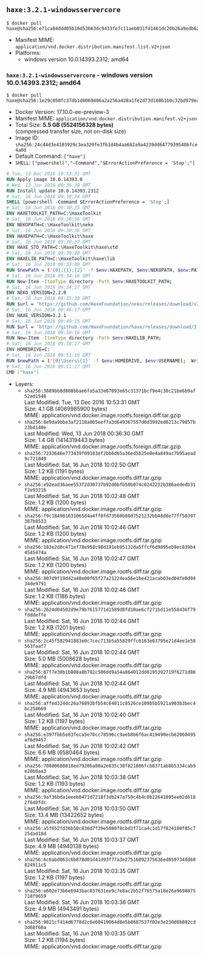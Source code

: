 ## `haxe:3.2.1-windowsservercore`

```console
$ docker pull haxe@sha256:e71ca84ddd05b16d53663dc9433fe7c11aeb031f41461dc20b26a9edb62b81cb
```

-	Manifest MIME: `application/vnd.docker.distribution.manifest.list.v2+json`
-	Platforms:
	-	windows version 10.0.14393.2312; amd64

### `haxe:3.2.1-windowsservercore` - windows version 10.0.14393.2312; amd64

```console
$ docker pull haxe@sha256:1e29c058fc37db1d8069406a2a256a428a1fe2d73d108b1b0c32bd979eac813d
```

-	Docker Version: 17.10.0-ee-preview-3
-	Manifest MIME: `application/vnd.docker.distribution.manifest.v2+json`
-	Total Size: **5.5 GB (5524156328 bytes)**  
	(compressed transfer size, not on-disk size)
-	Image ID: `sha256:24c44d3e4103929c3ea329fe3fb1d4b4aa682a9a4239dd6477939548bfce4a0d`
-	Default Command: `["haxe"]`
-	`SHELL`: `["powershell","-Command","$ErrorActionPreference = 'Stop';"]`

```dockerfile
# Tue, 13 Dec 2016 10:53:31 GMT
RUN Apply image 10.0.14393.0
# Wed, 13 Jun 2018 00:36:30 GMT
RUN Install update 10.0.14393.2312
# Sat, 16 Jun 2018 09:30:34 GMT
SHELL [powershell -Command $ErrorActionPreference = 'Stop';]
# Sat, 16 Jun 2018 09:30:35 GMT
ENV HAXETOOLKIT_PATH=C:\HaxeToolkit
# Sat, 16 Jun 2018 09:30:36 GMT
ENV NEKOPATH=C:\HaxeToolkit\neko
# Sat, 16 Jun 2018 09:30:36 GMT
ENV HAXEPATH=C:\HaxeToolkit\haxe
# Sat, 16 Jun 2018 09:30:37 GMT
ENV HAXE_STD_PATH=C:\HaxeToolkit\haxe\std
# Sat, 16 Jun 2018 09:30:38 GMT
ENV HAXELIB_PATH=C:\HaxeToolkit\haxe\lib
# Sat, 16 Jun 2018 09:33:09 GMT
RUN $newPath = ('{0};{1};{2}' -f $env:HAXEPATH, $env:NEKOPATH, $env:PATH); 	Write-Host ('Updating PATH: {0}' -f $newPath); 	[Environment]::SetEnvironmentVariable('PATH', $newPath, [EnvironmentVariableTarget]::Machine);
# Sat, 16 Jun 2018 09:34:16 GMT
RUN New-Item -ItemType directory -Path $env:HAXETOOLKIT_PATH;
# Sat, 16 Jun 2018 09:34:17 GMT
ENV NEKO_VERSION=2.2.0
# Sat, 16 Jun 2018 09:35:30 GMT
RUN $url = 'https://github.com/HaxeFoundation/neko/releases/download/v2-2-0/neko-2.2.0-win.zip'; 	Write-Host ('Downloading {0} ...' -f $url); 	[Net.ServicePointManager]::SecurityProtocol = [Net.SecurityProtocolType]::Tls12; 	Invoke-WebRequest -Uri $url -OutFile 'neko.zip'; 		Write-Host 'Verifying sha256 (93d7ca96698a6825f38ca8eea49e2e6b691c0849270174f6c1bd531290db8d69) ...'; 	if ((Get-FileHash neko.zip -Algorithm sha256).Hash -ne '93d7ca96698a6825f38ca8eea49e2e6b691c0849270174f6c1bd531290db8d69') { 		Write-Host 'FAILED!'; 		exit 1; 	}; 		Write-Host 'Expanding ...'; 	New-Item -ItemType directory -Path tmp; 	Expand-Archive -Path neko.zip -DestinationPath tmp; 	if (Test-Path tmp\neko.exe) { Move-Item tmp $env:NEKOPATH } 	else { Move-Item (Resolve-Path tmp\neko* | Select -ExpandProperty Path) $env:NEKOPATH }; 		Write-Host 'Removing ...'; 	Remove-Item -Path neko.zip, tmp -Force -Recurse -ErrorAction Ignore; 		Write-Host 'Verifying install ...'; 	Write-Host '  neko -version'; neko -version; 		Write-Host 'Complete.';
# Sat, 16 Jun 2018 09:46:17 GMT
ENV HAXE_VERSION=3.2.1
# Sat, 16 Jun 2018 09:49:15 GMT
RUN $url = 'https://github.com/HaxeFoundation/haxe/releases/download/3.2.1/haxe-3.2.1-win.zip'; 	Write-Host ('Downloading {0} ...' -f $url); 	[Net.ServicePointManager]::SecurityProtocol = [Net.SecurityProtocolType]::Tls12; 	Invoke-WebRequest -Uri $url -OutFile haxe.zip; 		Write-Host 'Verifying sha256 (af57d42ca474bba826426e9403b2cb21c210d56addc8bbc0e8fafa88b3660db3) ...'; 	if ((Get-FileHash haxe.zip -Algorithm sha256).Hash -ne 'af57d42ca474bba826426e9403b2cb21c210d56addc8bbc0e8fafa88b3660db3') { 		Write-Host 'FAILED!'; 		exit 1; 	}; 		Write-Host 'Expanding ...'; 	New-Item -ItemType directory -Path tmp; 	Expand-Archive -Path haxe.zip -DestinationPath tmp; 	if (Test-Path tmp\haxe.exe) { Move-Item tmp $env:HAXEPATH } 	else { Move-Item (Resolve-Path tmp\haxe* | Select -ExpandProperty Path) $env:HAXEPATH }; 		Write-Host 'Removing ...'; 	Remove-Item -Path haxe.zip, tmp -Force -Recurse -ErrorAction Ignore; 		Write-Host 'Verifying install ...'; 	Write-Host '  haxe -version'; haxe -version; 		Write-Host 'Complete.';
# Sat, 16 Jun 2018 09:50:16 GMT
RUN New-Item -ItemType directory -Path $env:HAXELIB_PATH;
# Sat, 16 Jun 2018 09:50:17 GMT
ENV HOMEDRIVE=C:
# Sat, 16 Jun 2018 09:51:16 GMT
RUN $newPath = ('{0}\Users\{1}' -f $env:HOMEDRIVE, $env:USERNAME); 	Write-Host ('Updating HOMEPATH: {0}' -f $newPath); 	[Environment]::SetEnvironmentVariable('HOMEPATH', $newPath, [EnvironmentVariableTarget]::Machine);
# Sat, 16 Jun 2018 09:51:17 GMT
CMD ["haxe"]
```

-	Layers:
	-	`sha256:3889bb8d808bbae6fa5a33e07093e65c31371bcf9e4c38c21be6b9af52ad1548`  
		Last Modified: Tue, 13 Dec 2016 10:53:31 GMT  
		Size: 4.1 GB (4069985900 bytes)  
		MIME: application/vnd.docker.image.rootfs.foreign.diff.tar.gzip
	-	`sha256:8e9da9bbe3af2118a0b5eef7a3d649367557d0d3992ed0213c79857b23b4140e`  
		Last Modified: Wed, 13 Jun 2018 00:36:30 GMT  
		Size: 1.4 GB (1414319443 bytes)  
		MIME: application/vnd.docker.image.rootfs.foreign.diff.tar.gzip
	-	`sha256:7233646e773439f09183ef2bb6d65a36ed5b25e0e4a849ac7b95aead9c721049`  
		Last Modified: Sat, 16 Jun 2018 10:02:50 GMT  
		Size: 1.2 KB (1191 bytes)  
		MIME: application/vnd.docker.image.rootfs.diff.tar.gzip
	-	`sha256:e92ead36aee553f2d30737b92d0bfb50b074c0242232b386aededb31f2e93216`  
		Last Modified: Sat, 16 Jun 2018 10:02:48 GMT  
		Size: 1.2 KB (1200 bytes)  
		MIME: application/vnd.docker.image.rootfs.diff.tar.gzip
	-	`sha256:f9c184981631065d4a4ff0fd73560b80d7521232bb48d8e77ff50397387b8533`  
		Last Modified: Sat, 16 Jun 2018 10:02:46 GMT  
		Size: 1.2 KB (1200 bytes)  
		MIME: application/vnd.docker.image.rootfs.diff.tar.gzip
	-	`sha256:183e2d0c471ef78e958c98d191eb95132da5ffcf6d9895eb9ec839b44545474a`  
		Last Modified: Sat, 16 Jun 2018 10:02:47 GMT  
		Size: 1.2 KB (1200 bytes)  
		MIME: application/vnd.docker.image.rootfs.diff.tar.gzip
	-	`sha256:807d9f19d42a48e00f65f27a21224ea56e1be421acab03ed04fe0d9434de9791`  
		Last Modified: Sat, 16 Jun 2018 10:02:46 GMT  
		Size: 1.2 KB (1186 bytes)  
		MIME: application/vnd.docker.image.rootfs.diff.tar.gzip
	-	`sha256:2624d04502d9e79b7615771d1589d8fd10ae6cf271bd11e558436f79fdddeffe`  
		Last Modified: Sat, 16 Jun 2018 10:02:44 GMT  
		Size: 1.2 KB (1201 bytes)  
		MIME: application/vnd.docker.image.rootfs.diff.tar.gzip
	-	`sha256:2c45f582941883e0c7cec713b5a55829ffc6163e03795e21d4ee1e58563faaf7`  
		Last Modified: Sat, 16 Jun 2018 10:02:44 GMT  
		Size: 5.0 MB (5008628 bytes)  
		MIME: application/vnd.docker.image.rootfs.diff.tar.gzip
	-	`sha256:67f7e30b1b808a8b782c506dd9a54a864012dd6195392719f6271d8629bb7dfd`  
		Last Modified: Sat, 16 Jun 2018 10:02:44 GMT  
		Size: 4.9 MB (4943653 bytes)  
		MIME: application/vnd.docker.image.rootfs.diff.tar.gzip
	-	`sha256:affed324dc26a76893bfb54c64011c8526ce109b5b5921a903b3bec4bc258669`  
		Last Modified: Sat, 16 Jun 2018 10:02:40 GMT  
		Size: 1.2 KB (1197 bytes)  
		MIME: application/vnd.docker.image.rootfs.diff.tar.gzip
	-	`sha256:e397fbb5e83feca5e70cc78596cc9aeb8b6f6ac419490ecb62060495af6d9457`  
		Last Modified: Sat, 16 Jun 2018 10:02:42 GMT  
		Size: 6.6 MB (6580464 bytes)  
		MIME: application/vnd.docker.image.rootfs.diff.tar.gzip
	-	`sha256:70800680818ee7920ba80a2e035c38f821806fcb8371ab8b5334cab9e20b0aa3`  
		Last Modified: Sat, 16 Jun 2018 10:03:38 GMT  
		Size: 1.2 KB (1193 bytes)  
		MIME: application/vnd.docker.image.rootfs.diff.tar.gzip
	-	`sha256:9af36bda1eeeb0471d7218f3db247a759c4b4c0b22641095eeb2d6182f640fdc`  
		Last Modified: Sat, 16 Jun 2018 10:03:50 GMT  
		Size: 13.4 MB (13422652 bytes)  
		MIME: application/vnd.docker.image.rootfs.diff.tar.gzip
	-	`sha256:a5f652fd36b50c836d7f39e5080f8cbd3f71ca4c1d17f824180f85c725dad18d`  
		Last Modified: Sat, 16 Jun 2018 10:03:37 GMT  
		Size: 4.9 MB (4940138 bytes)  
		MIME: application/vnd.docker.image.rootfs.diff.tar.gzip
	-	`sha256:6c6abd063c6b878d01d41d93f77a3e27516092375636ed859734dd60824911c5`  
		Last Modified: Sat, 16 Jun 2018 10:03:35 GMT  
		Size: 1.2 KB (1197 bytes)  
		MIME: application/vnd.docker.image.rootfs.diff.tar.gzip
	-	`sha256:e602e73b6e6943bac037631ee9c7e8ac2b52f76575a18e26a9698875718f9659`  
		Last Modified: Sat, 16 Jun 2018 10:03:36 GMT  
		Size: 4.9 MB (4943491 bytes)  
		MIME: application/vnd.docker.image.rootfs.diff.tar.gzip
	-	`sha256:9821cf414d6778d2c6e60419064d8e5b8687537f02e3e230d0b802cd3d68f60a`  
		Last Modified: Sat, 16 Jun 2018 10:03:35 GMT  
		Size: 1.2 KB (1194 bytes)  
		MIME: application/vnd.docker.image.rootfs.diff.tar.gzip
